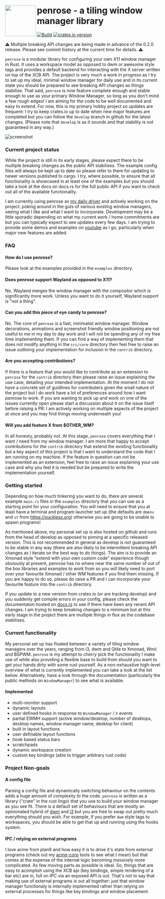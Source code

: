 <image width="100px" src="https://raw.githubusercontent.com/sminez/penrose/develop/icon.svg" align="left"></image>
penrose - a tiling window manager library
=========================================

[![Build](https://github.com/sminez/penrose/workflows/Build/badge.svg?branch=develop)](https://github.com/sminez/penrose/actions?query=workflow%3ABuild) [![crates.io version](https://img.shields.io/crates/v/penrose)](https://crates.io/crates/penrose)

:warning: Multiple breaking API changes are being made in advance of the 0.2.0
release. Please see commit history at the current time for details. :warning:

`penrose` is a modular library for configuring your own X11 window manager in
Rust. It uses a workspace model as opposed to dwm or awesome style tags and
provides a default backend for interacting with the X server written on top of
the XCB API. The project is very much a work in progress as I try to set up my
ideal, minimal window manager for daily use and in its current state you should
be prepared to see breaking API changes as things stabilise. That said,
`penrose` is now feature complete enough and stable enough to use as your
primary Window Manager, so long as you don't mind a few rough edges! I am aiming
for the code to be well documented and easy to extend. For now, this is my
primary hobby project so updates are frequent: I try to keep crates.io up to
date when new major features are completed but you can follow the `develop`
branch in github for the latest changes. (Please note that `develop` is as it
sounds and that stability is not guaranteed in any way.)

![screenshot](https://raw.githubusercontent.com/sminez/penrose/develop/screenshot.png)

### Current project status

While the project is still in its early stages, please expect there to be
multiple breaking changes as the public API stabilises. The example config files
will always be kept up to date so please refer to them for updating to newer
versions published to cargo. I try, where possible, to ensure that all
functionality is showcased in at least one of the examples but you should take a
look at the docs on docs.rs for the full public API if you want to check out all
of the available functionality.

I am currently using penrose as [my daily driver](https://github.com/sminez/my-penrose-config)
and actively working on the project: poking around in the guts of various
existing window managers, seeing what I like and what I want to incorporate.
Development may be a little sporadic depending on what my current work / home
commitments are but you can typically expect to see updates every few days.
I am trying to provide some demos and examples on
[youtube](https://www.youtube.com/channel/UC04N-5DxEWH4ioK0bvZmF_Q) as I go,
particularly when major new features are added.

### FAQ

#### How do I use penrose?

Please look at the examples provided in the `examples` directory.

#### Does penrose support Wayland as opposed to X11?

No. Wayland merges the window manager with the compositor which is significantly
more work. Unless you want to do it yourself, Wayland support is "not a thing".

#### Can you add this piece of eye candy to penrose?

No. The core of `penrose` is a fast, minimalist window manager. Window
decorations, animations and screenshot friendly window positioning are not
useful to me in my day to day work and I will not be spending any of my free
time implementing them. If you can find a way of implementing them that does not
modify anything in the `src/core` directory then feel free to raise an issue
outlining your implementation for inclusion in the `contrib` directory.

#### Are you accepting contributions?

If there is a feature that you would like to contribute as an extension to
`penrose` for the `contrib` directory then please raise an issue explaining the
use case, detailing your intended implementation. At the moment I do not have a
concrete set of guidlines for contributers given the small nature of the project
but I do work have a lot of preferences around how I want penrose to work. If
you are wanting to pick up and work on one of the issues currently open please
start a discussion about it on the issue itself before raising a PR: I am
actively working on multiple aspects of the project at once and you may find
things moving underneath you!

#### Will you add feature X from $OTHER_WM?

In all honesty, probably not. At this stage, `penrose` covers everything that I
want / need from my window manager. I am more that happy to accept contributions
for the `contrib` directory that extend the existing functionality but a key
aspect of this project is that I want to understand the code that I am running
on my machine. If the feature in question can not be implemented as an
extension, feel free to raise an issue explaining your use case and why you feel
it is needed but be prepared to write the implementation yourself.

### Getting started

Depending on how much tinkering you want to do, there are several example
`main.rs` files in the `examples` directory that you can use as a starting point
for your configuration. You will need to ensure that you at least have a
terminal and program launcher set up (the defaults are `dmenu` and `st` from
https://suckless.org) otherwise you are going to be unable to spawn programs!

As mentioned above, my personal set up is also hosted on github and runs from
the head of develop as opposed to pinning at a specific released version. This
is not recommended in general as develop is not guaranteed to be stable in any
way (there are also likely to be intermittent breaking API changes as I iterate
on the best way to do things). The aim is to provide an Xmonad style "extend
with your own custom code" experience though obviously at present, penrose has
no where near the same number of out of the box libraries and examples to work
from so you will likely need to port over your favourite Xmonad / other WM
features if you find them missing. If you are happy to do so, please do raise a
PR and I can incorporate your favourite feature into the `contrib` directory.

If you update to a new version from crates.io (or are tracking develop) and you
suddenly get compile errors in your config, please check the documentaton hosted
on [docs.rs](https://docs.rs/penrose) to see if there have been any recent API
changes. I am trying to keep breaking changes to a minimum but at this early
stage in the project there are multiple things in flux as the codebase
stabilises.

### Current functionality
My personal set up has floated between a variety of tiling window managers over
the years, ranging from i3, dwm and Qtile to Xmonad, Wmii and BSPWM. `penrose`
is my attempt to cherry pick the functionality I make use of while also
providing a flexible base to build from should you want to get your hands dirty
with some rust yourself. As a non-exhaustive high-level overview of what is
currently implemented you can take a look at the list below. Alternatively, have
a look through the documentation (particularly the public methods on
`WindowManager`) to see what is available.

#### Implemented
- multi-monitor support
- dynamic layouts
- user defined hooks in response to `WindowManager` / `X` events
- partial EWMH support (active window/desktop, number of desktops, desktop names, window manager name, desktop for client)
- built in layout functions
- user definable layout functions
- hook based status bars
- scratchpads
- dynamic workspace creation
- custom key bindings (able to trigger arbitrary rust code)


### Project Non-goals
#### A config file
Parsing a config file and dynamically switching behaviour on the contents adds a
huge amount of complexity to the code. `penrose` is written as a library
("crate" in the rust lingo) that you use to build your window manager as you see
fit. There is a default set of behaviours that are mostly an opinionated hybrid of
[dwm](https://dwm.suckless.org/) and [i3](https://i3wm.org/) but you are free to
swap out pretty much everything should you wish.
For example, if you prefer `dwm` style tags to workspaces, you should be able to
get that up and running using the hooks system.

#### IPC / relying on external programs
I love acme from plan9 and how easy it is to drive it's state from external
programs (check out my [acme-corp](https://github.com/sminez/acme-corp) tools to
see what I mean) but that comes at the expense of the internal logic becoming
_massively_ more complicated. As few moving parts as possible is ideal. So,
things that are easy to acomplish using the XCB api (key bindings, simple
rendering of a bar etc) are in, full on IPC via an exposed API is out.
That's not to say that making use of external programs is out all together: just
that window manager functionaly is internally implemented rather than relying on
external processes for things like key bindings and window placement.
